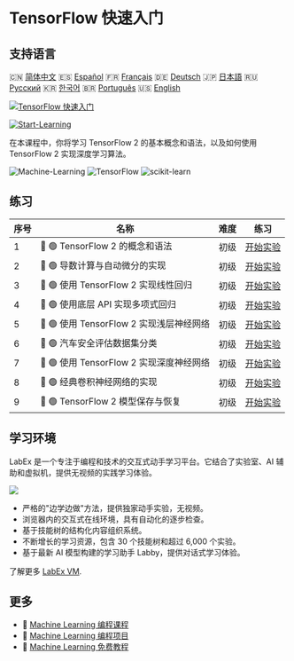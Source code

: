 # TensorFlow 快速入门

## 支持语言

🇨🇳 [简体中文](README_zh.md) 🇪🇸 [Español](README_es.md) 🇫🇷 [Français](README_fr.md) 🇩🇪 [Deutsch](README_de.md) 🇯🇵 [日本語](README_ja.md) 🇷🇺 [Русский](README_ru.md) 🇰🇷 [한국어](README_ko.md) 🇧🇷 [Português](README_pt.md) 🇺🇸 [English](README.md) 

[![TensorFlow 快速入门](https://cover-creator.labex.io/quick-start-with-tensorflow.png?lang=zh)](https://labex.io/zh/courses/quick-start-with-tensorflow)

[![Start-Learning](https://img.shields.io/badge/Start-Learning-whitesmoke?style=for-the-badge)](https://labex.io/zh/courses/quick-start-with-tensorflow)

在本课程中，你将学习 TensorFlow 2 的基本概念和语法，以及如何使用 TensorFlow 2 实现深度学习算法。

![Machine-Learning](https://img.shields.io/badge/Machine-Learning-whitesmoke?style=for-the-badge&logo=machine-learning)
![TensorFlow](https://img.shields.io/badge/TensorFlow-whitesmoke?style=for-the-badge&logo=tensorflow)
![scikit-learn](https://img.shields.io/badge/scikit-learn-whitesmoke?style=for-the-badge&logo=scikit-learn)


## 练习

|   序号 | 名称                                     | 难度   | 练习                                                                                                                                       |
|--------|------------------------------------------|--------|--------------------------------------------------------------------------------------------------------------------------------------------|
|      1 | 📖 🟢 TensorFlow 2 的概念和语法          | 初级   | <a target='_blank' href='https://labex.io/zh/labs/ml-concepts-and-syntax-of-tensorflow-2-20758'>开始实验</a>                               |
|      2 | 📖 🟢 导数计算与自动微分的实现           | 初级   | <a target='_blank' href='https://labex.io/zh/labs/ml-implementation-of-computing-derivative-and-automatic-differential-20785'>开始实验</a> |
|      3 | 📖 🟢 使用 TensorFlow 2 实现线性回归     | 初级   | <a target='_blank' href='https://labex.io/zh/labs/ml-linear-regression-implemented-by-tensorflow-2-20797'>开始实验</a>                     |
|      4 | 📖 🟢 使用底层 API 实现多项式回归        | 初级   | <a target='_blank' href='https://labex.io/zh/labs/ml-polynomial-regression-implemented-by-low-level-api-20803'>开始实验</a>                |
|      5 | 📖 🟢 使用 TensorFlow 2 实现浅层神经网络 | 初级   | <a target='_blank' href='https://labex.io/zh/labs/ml-shallow-neural-network-implemented-by-tensorflow-2-20809'>开始实验</a>                |
|      6 | 📖 🟢 汽车安全评估数据集分类             | 初级   | <a target='_blank' href='https://labex.io/zh/labs/ml-classification-of-car-safety-evaluation-dataset-20756'>开始实验</a>                   |
|      7 | 📖 🟢 使用 TensorFlow 2 实现深度神经网络 | 初级   | <a target='_blank' href='https://labex.io/zh/labs/ml-deep-neural-network-implemented-by-tensorflow-2-20768'>开始实验</a>                   |
|      8 | 📖 🟢 经典卷积神经网络的实现             | 初级   | <a target='_blank' href='https://labex.io/zh/labs/ml-implementation-of-classic-convolutional-neural-network-20784'>开始实验</a>            |
|      9 | 📖 🟢 TensorFlow 2 模型保存与恢复        | 初级   | <a target='_blank' href='https://labex.io/zh/labs/ml-tensorflow-2-model-saving-and-restoring-20813'>开始实验</a>                           |

## 学习环境

LabEx 是一个专注于编程和技术的交互式动手学习平台。它结合了实验室、AI 辅助和虚拟机，提供无视频的实践学习体验。

![](https://tutorial-screenshot.getvm.io/images/vm-1725247253.png)

- 严格的"边学边做"方法，提供独家动手实验，无视频。
- 浏览器内的交互式在线环境，具有自动化的逐步检查。
- 基于技能树的结构化内容组织系统。
- 不断增长的学习资源，包含 30 个技能树和超过 6,000 个实验。
- 基于最新 AI 模型构建的学习助手 Labby，提供对话式学习体验。

了解更多 [LabEx VM](https://support.labex.io/using-labex/virtual-machine).

## 更多

- 🔗 [Machine Learning 编程课程](https://github.com/labex-labs/awesome-programming-courses)
- 🔗 [Machine Learning 编程项目](https://github.com/labex-labs/awesome-programming-projects)
- 🔗 [Machine Learning 免费教程](https://github.com/labex-labs/ml-free-tutorials)

